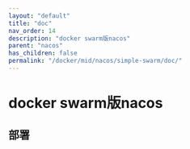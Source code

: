 ```yaml
---
layout: "default"
title: "doc"
nav_order: 14
description: "docker swarm版nacos"
parent: "nacos"
has_children: false
permalink: "/docker/mid/nacos/simple-swarm/doc/"
---
```


# docker swarm版nacos

## 部署

```shell

```
